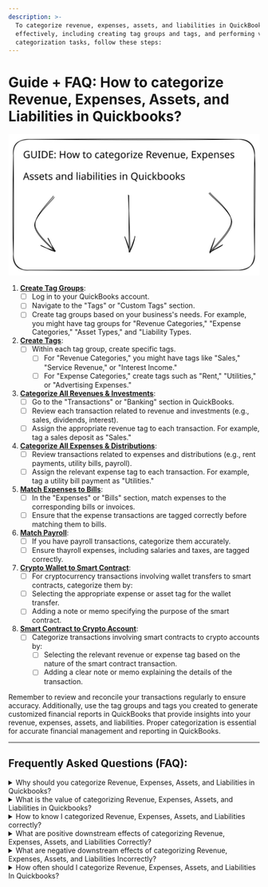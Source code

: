 ```yaml
---
description: >-
  To categorize revenue, expenses, assets, and liabilities in QuickBooks
  effectively, including creating tag groups and tags, and performing various
  categorization tasks, follow these steps:
---
```


# Guide + FAQ: How to categorize Revenue, Expenses, Assets, and Liabilities in Quickbooks?

<img src="../../../.gitbook/assets/file.excalidraw (2).svg" alt="" class="gitbook-drawing">

1. [**Create Tag Groups**](coming-soon/create-tag-groups.md):
   * [ ] Log in to your QuickBooks account.
   * [ ] Navigate to the "Tags" or "Custom Tags" section.
   * [ ] Create tag groups based on your business's needs. For example, you might have tag groups for "Revenue Categories," "Expense Categories," "Asset Types," and "Liability Types.
2. [**Create Tags**](coming-soon/create-tags.md):
   * [ ] Within each tag group, create specific tags.
     * [ ] For "Revenue Categories," you might have tags like "Sales," "Service Revenue," or "Interest Income."
     * [ ] For "Expense Categories," create tags such as "Rent," "Utilities," or "Advertising Expenses."
3. [**Categorize All Revenues & Investments**](coming-soon/categorize-all-revenues-and-investments.md):
   * [ ] Go to the "Transactions" or "Banking" section in QuickBooks.
   * [ ] Review each transaction related to revenue and investments (e.g., sales, dividends, interest).
   * [ ] Assign the appropriate revenue tag to each transaction. For example, tag a sales deposit as "Sales."
4. [**Categorize All Expenses & Distributions**](coming-soon/categorize-all-expenses-and-distributions.md):
   * [ ] Review transactions related to expenses and distributions (e.g., rent payments, utility bills, payroll).
   * [ ] Assign the relevant expense tag to each transaction. For example, tag a utility bill payment as "Utilities."
5. [**Match Expenses to Bills**](coming-soon/match-expenses-to-bills.md):
   * [ ] In the "Expenses" or "Bills" section, match expenses to the corresponding bills or invoices.
   * [ ] Ensure that the expense transactions are tagged correctly before matching them to bills.
6. [**Match Payroll**](coming-soon/match-payroll.md):
   * [ ] If you have payroll transactions, categorize them accurately.
   * [ ] Ensure thayroll expenses, including salaries and taxes, are tagged correctly.
7. [**Crypto Wallet to Smart Contract**](coming-soon/crypto-wallet-to-smart-contract.md):
   * [ ] For cryptocurrency transactions involving wallet transfers to smart contracts, categorize them by:
   * [ ] Selecting the appropriate expense or asset tag for the wallet transfer.
   * [ ] Adding a note or memo specifying the purpose of the smart contract.
8. [**Smart Contract to Crypto Account**](coming-soon/smart-contract-to-crypto-wallet.md):
   * [ ] Categorize transactions involving smart contracts to crypto accounts by:
     * [ ] Selecting the relevant revenue or expense tag based on the nature of the smart contract transaction.
     * [ ] Adding a clear note or memo explaining the details of the transaction.

Remember to review and reconcile your transactions regularly to ensure accuracy. Additionally, use the tag groups and tags you created to generate customized financial reports in QuickBooks that provide insights into your revenue, expenses, assets, and liabilities. Proper categorization is essential for accurate financial management and reporting in QuickBooks.

***

## Frequently Asked Questions (FAQ):

<details>

<summary>Why should you categorize Revenue, Expenses, Assets, and Liabilities in Quickbooks?</summary>

#### Why should you categorize Revenue, Expenses, Assets, and Liabilities?

Categorizing revenue, expenses, assets, and liabilities in QuickBooks is essential for maintaining accurate financial records and ensuring that your financial statements provide a clear and accurate snapshot of your business's financial health. These categorizations help you track and manage different aspects of your business. Here's why categorizing these elements is important and why it's typically done after categorizing transfers:

1. Revenue (Income):
   1. Accuracy of Financial Statements: Properly categorizing revenue ensures that your income statement (profit and loss statement) accurately reflects your business's earnings. It distinguishes between various sources of income, such as sales, services, or other revenue streams
2. Expenses:
   1. Cost Tracking: Categorizing expenses allows you to track your business's costs and expenditures by category, such as rent, utilities, salaries, and office supplies.
   2. Profit Calculation: Accurate expense categorization is crucial for calculating your business's net profit by subtracting total expenses from total revenue
3. Assets:
   1. Asset Tracking: Categorizing assets, such as equipment, vehicles, or inventory, helps you monitor their value and depreciation over time.
   2. Balance Sheet Accuracy: Assets are a key component of your balance sheet, and their categorization ensures that your balance sheet reflects your business's assets accurately.
4. Liabilities:
   1. Liability Tracking: Categorizing liabilities, such as loans or accounts payable, helps you monitor outstanding debts and obligations.
   2. Balance Sheet Accuracy: Liabilities are another critical component of your balance sheet, and their categorization ensures that your balance sheet accurately reflects your business's financial obligations.

Now, regarding the sequencing of categorization:

**Categorizing Transfers First**: Transfers are categorized first primarily because they represent the movement of funds between accounts within your business. Ensuring that transfers are correctly categorized is crucial to maintain the integrity of your financial records. Incorrectly categorized transfers can distort your financial statements, income, and expense figures. Categorizing transfers first helps establish a clean and accurate foundation for categorizing revenue, expenses, assets, and liabilities.

**Categorizing Revenue, Expenses, Assets, and Liabilities:** After categorizing transfers, you proceed to categorize revenue, expenses, assets, and liabilities. This allows you to categorize these elements within the context of accurate account balances, which is vital for financial reporting, analysis, and compliance. By categorizing these elements correctly, you can generate meaningful financial reports, track financial performance, manage your business's finances effectively, and ensure compliance with tax and accounting regulations.

In summary, categorizing revenue, expenses, assets, and liabilities in QuickBooks is fundamental for accurate financial management and reporting. Categorizing transfers first helps establish a solid foundation for these categorizations by ensuring the accuracy of account balances and preventing distortions in financial records.

</details>

<details>

<summary>What is the value of categorizing Revenue, Expenses, Assets, and Liabilities in Quickbooks?</summary>

Categorizing revenue, expenses, assets, and liabilities in QuickBooks offers several key advantages for businesses:

1. Accurate Financial Reporting: Proper categorization ensures that your financial statements, including income statements and balance sheets, accurately reflect your business's financial health. This accuracy is vital for making informed decisions and understanding your financial position.
2. Expense Management: Categorizing expenses by type (e.g., rent, utilities, salaries, marketing) enables you to track and manage costs effectively. This insight helps identify areas where you can reduce spending, control expenses, and optimize your budget.
3. Revenue Insights: Categorizing revenue sources (e.g., sales, services, interest income) provides a clear view of your income streams. It allows you to evaluate which parts of your business are generating the most revenue and make informed decisions about resource allocation.
4. Asset Tracking: Categorizing assets (e.g., equipment, inventory, property) helps you monitor their value, depreciation, and overall condition. This information is critical for asset management, budgeting, and financial planning.
5. Liability Management: Categorizing liabilities (e.g., loans, accounts payable) allows you to track outstanding debts and obligations. This is essential for managing cash flow, ensuring timely payments, and making strategic financial decisions.
6. Tax Compliance: Accurate categorization ensures that your financial records align with tax regulations. It reduces the risk of errors, audits, or penalties during tax reporting, making tax compliance more straightforward.
7. Financial Analysis: Proper categorization supports in-depth financial analysis. You can assess profitability by revenue and expense categories, identify trends, and gain insights into your business's financial performance.
8. Budgeting and Forecasting: Categorizing revenue and expenses aids in creating realistic budgets and financial forecasts. It helps you allocate resources efficiently and set achievable financial goals.
9. Operational Efficiency: Clear categorization enhances operational efficiency by providing accurate data for cash flow management, vendor relationships, and day-to-day business operations.
10. Investor and Stakeholder Confidence: Well-organized financial records, including categorized revenue and expenses, instill confidence in investors, lenders, and stakeholders. They can rely on your financial information for decision-making and financial planning.
11. Legal and Regulatory Compliance: Accurate financial records, including categorized assets and liabilities, are essential for meeting legal and regulatory requirements. This is particularly important in regulated industries and during audits or legal disputes.
12. Creditworthiness: Maintaining precise financial records, including categorized liabilities, positively influences your business's creditworthiness when seeking loans or financing. Lenders prefer businesses with strong financial management practices.

In summary, categorizing revenue, expenses, assets, and liabilities in QuickBooks is fundamental for maintaining financial accuracy, transparency, compliance, and informed decision-making. It serves as the foundation for effective financial management and supports the overall success and sustainability of your business.

</details>

<details>

<summary>How to know I categorized Revenue, Expenses, Assets, and Liabilities correctly?</summary>



</details>

<details>

<summary>What are positive downstream effects of categorizing Revenue, Expenses, Assets, and Liabilities Correctly?</summary>

Categorizing revenue, expenses, assets, and liabilities correctly in QuickBooks can lead to several positive downstream effects that benefit your business:

1. Accurate Financial Statements: Correct categorization ensures that your financial statements, such as income statements and balance sheets, provide an accurate representation of your business's financial health. This accuracy is crucial for making informed decisions.
2. Effective Budgeting: Proper categorization allows you to create realistic budgets by accurately tracking income and expenses. You can allocate resources efficiently and set achievable financial goals.
3. Improved Financial Analysis: Accurate categorization supports meaningful financial analysis. You can identify trends, assess profitability by revenue and expense categories, and gain insights into your business's financial performance.
4. Operational Efficiency: Clear categorization enhances operational efficiency by providing accurate data for cash flow management, vendor relationships, and day-to-day business operations.
5. Compliance with Tax Regulations: Accurate categorization ensures that your financial records align with tax regulations. This reduces the risk of errors, audits, or penalties during tax reporting.
6. Enhanced Decision-Making: Reliable financial data, including correctly categorized revenue, expenses, assets, and liabilities, empowers you to make informed decisions about your business's future. You can assess the financial implications of various options and strategies.
7. Investor and Stakeholder Confidence: Well-organized financial records, including categorized financial elements, instill confidence in investors, lenders, and stakeholders. They can rely on your financial information for decision-making and financial planning.
8. Legal and Regulatory Compliance: Accurate financial records, including categorized assets and liabilities, are essential for meeting legal and regulatory requirements. This is particularly important in regulated industries and during audits or legal disputes.
9. Creditworthiness: Maintaining precise financial records, including categorized liabilities, positively influences your business's creditworthiness when seeking loans or financing. Lenders prefer businesses with strong financial management practices.
10. Efficient Audits: Correctly categorized financial records simplify the audit process, whether it's an internal audit, financial review, or external audit by a regulatory authority.
11. Transparency: Clear categorization enhances transparency in your financial records. Stakeholders, including employees, partners, and regulators, can easily understand and trust your financial data.
12. Profitability Insights: Accurate categorization allows you to analyze profitability by product, service, or business segment. This insight can guide strategic decisions to focus on the most profitable areas of your business.
13. Cash Flow Management: Proper categorization helps you track and manage cash flow effectively. You can monitor cash inflows and outflows, ensuring you have the funds needed to meet your financial obligations.

In summary, categorizing revenue, expenses, assets, and liabilities correctly in QuickBooks has numerous positive downstream effects that contribute to accurate financial management, informed decision-making, compliance, and operational efficiency. It is a foundational practice for maintaining the financial health and success of your business.

</details>

<details>

<summary>What are negative downstream effects of categorizing Revenue, Expenses, Assets, and Liabilities Incorrectly?</summary>



</details>

<details>

<summary>How often should I categorize Revenue, Expenses, Assets, and Liabilities In Quickbooks?</summary>



</details>
